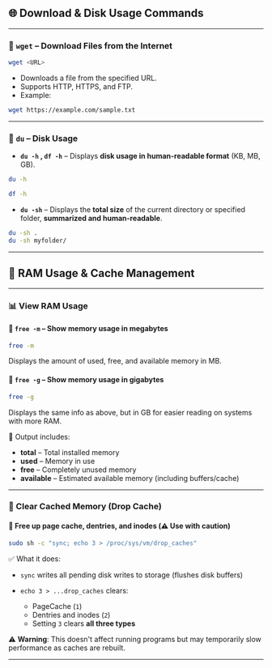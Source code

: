 ## 🌐 Download & Disk Usage Commands

---

### 🔽 `wget` – Download Files from the Internet

```bash
wget <URL>
```

* Downloads a file from the specified URL.
* Supports HTTP, HTTPS, and FTP.
* Example:

```bash
wget https://example.com/sample.txt
```

---

### 💽 `du` – Disk Usage

* **`du -h` , `df -h`** – Displays **disk usage in human-readable format** (KB, MB, GB).

```bash
du -h 
```
```bash
df -h
```

* **`du -sh`** – Displays the **total size** of the current directory or specified folder, **summarized and human-readable**.

```bash
du -sh .
du -sh myfolder/
```

---

## 🧠 RAM Usage & Cache Management

---

### 📊 View RAM Usage

#### 🔹 `free -m` – Show memory usage in **megabytes**

```bash
free -m
```

Displays the amount of used, free, and available memory in MB.

#### 🔹 `free -g` – Show memory usage in **gigabytes**

```bash
free -g
```

Displays the same info as above, but in GB for easier reading on systems with more RAM.

📌 Output includes:

* **total** – Total installed memory
* **used** – Memory in use
* **free** – Completely unused memory
* **available** – Estimated available memory (including buffers/cache)

---

### 🧹 Clear Cached Memory (Drop Cache)

#### 🔹 Free up page cache, dentries, and inodes (⚠️ Use with caution)

```bash
sudo sh -c "sync; echo 3 > /proc/sys/vm/drop_caches"
```

✅ What it does:

* `sync` writes all pending disk writes to storage (flushes disk buffers)
* `echo 3 > ...drop_caches` clears:

  * PageCache (`1`)
  * Dentries and inodes (`2`)
  * Setting `3` clears **all three types**

⚠️ **Warning**: This doesn't affect running programs but may temporarily slow performance as caches are rebuilt.

---

